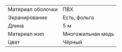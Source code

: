 |                   |                   |
| ----------------- | ----------------- |
| Материал оболочки | ПВХ               |
| Экранирование     | Есть, фольга      |
| Длина             | 5 м               |
| Материал жил      | Многожильная медь |
| Цвет              | Чёрный            |
